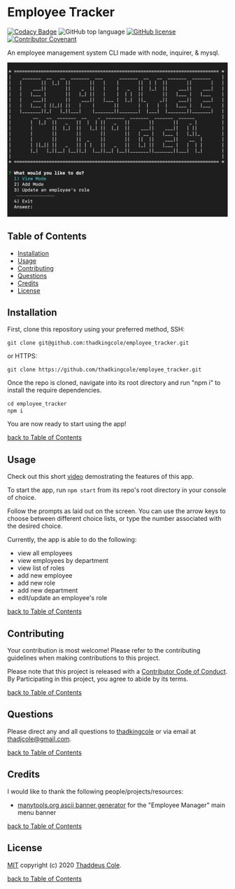 # Employee Tracker

[![Codacy Badge](https://app.codacy.com/project/badge/Grade/ed259696f0fe45869a987a43be9f1829)](https://www.codacy.com/manual/thadkingcole/employee_tracker?utm_source=github.com&amp;utm_medium=referral&amp;utm_content=thadkingcole/employee_tracker&amp;utm_campaign=Badge_Grade)
![GitHub top language](https://img.shields.io/github/languages/top/thadkingcole/employee_tracker)
[![GitHub license](https://img.shields.io/github/license/thadkingcole/employee_tracker)](LICENSE)
[![Contributor Covenant](https://img.shields.io/badge/Contributor%20Covenant-v2.0%20adopted-ff69b4.svg)](code_of_conduct.md)

An employee management system CLI made with node, inquirer, & mysql.

![main menu screenshot](./pics/main_menu.png)

## Table of Contents

- [Installation](#installation)
- [Usage](#usage)
- [Contributing](#contributing)
- [Questions](#questions)
- [Credits](#credits)
- [License](#license)

## Installation

First, clone this repository using your preferred method, SSH:

```git
git clone git@github.com:thadkingcole/employee_tracker.git
```

or HTTPS:

```git
git clone https://github.com/thadkingcole/employee_tracker.git
```

Once the repo is cloned, navigate into its root directory and run "npm i" to install the require dependencies.

```console
cd employee_tracker
npm i
```

You are now ready to start using the app!

[back to Table of Contents](#table-of-contents)

## Usage

Check out this short [video](https://drive.google.com/file/d/18-OnXG7otatBESwR1K5Rhgq5Ka3qE4ql/view) demostrating the features of this app.

To start the app, run ```npm start``` from its repo's root directory in your console of choice.

Follow the prompts as laid out on the screen. You can use the arrow keys to choose between different choice lists, or type the number associated with the desired choice.

Currently, the app is able to do the following:

- view all employees
- view employees by department
- view list of roles
- add new employee
- add new role
- add new department
- edit/update an employee's role

[back to Table of Contents](#table-of-contents)

## Contributing

Your contribution is most welcome! Please refer to the contributing guidelines when making contributions to this project.

Please note that this project is released with a [Contributor Code of Conduct](code_of_conduct.md). By Participating in this project, you agree to abide by its terms.

[back to Table of Contents](#table-of-contents)

## Questions

Please direct any and all questions to [thadkingcole](https://github.com/thadkingcole) or via email at [thadjcole@gmail.com](mailto:thadjcole@gmail.com).

[back to Table of Contents](#table-of-contents)

## Credits

I would like to thank the following people/projects/resources:

- [manytools.org ascii banner generator](https://manytools.org/hacker-tools/ascii-banner/) for the "Employee Manager" main menu banner

[back to Table of Contents](#table-of-contents)

## License

[MIT](LICENSE) copyright (c) 2020 [Thaddeus Cole](mailto:thadjcole@gmail.com).

[back to Table of Contents](#table-of-contents)
